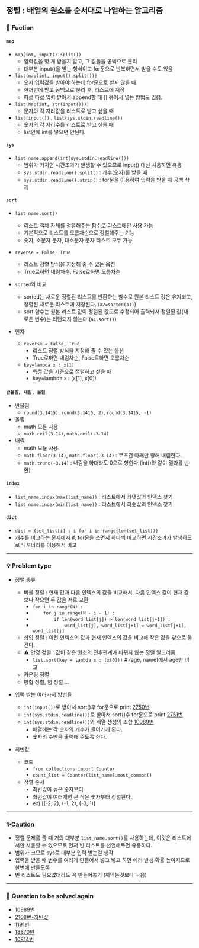 ## 정렬 : 배열의 원소를 순서대로 나열하는 알고리즘
### 🔎 Fuction
#### **`map`**
- `map(int, input().split())` 
    - 입력값을 몇 개 받을지 알고, 그 값들을 공백으로 분리
    - 대부분 input()을 받는 형식이고 for문으로 반복하면서 받을 수도 있음
- `list(map(int, input().split()))` 
    - 숫자 입력값을 받아야 하는데 for문으로 받지 않을 때
    - 한꺼번에 받고 공백으로 분리 후, 리스트에 저장
    - 따로 따로 입력 받아서 append할 때 [] 묶어서 넣는 방법도 있음.
- `list(map(int, str(input())))` 
    - 문자의 각 자리값을 리스트로 받고 싶을 때
- `list(input())` , `list(sys.stdin.readline())`
    - 숫자의 각 자리수를 리스트로 받고 싶을 때
    - list안에 int를 넣으면 안된다. 


#### **`sys`**
- `list_name.append(int(sys.stdin.readline()))`
    - 범위가 커지면 시간초과가 발생할 수 있으므로 input() 대신 사용하면 유용
    - `sys.stdin.readline().split()` : 개수(숫자)를 받을 때
    - `sys.stdin.readline().strip()` : for문을 이용하여 입력을 받을 때 공백 삭제

#### **`sort`**
- `list_name.sort()` 
    - 리스트 객체 자체를 정렬해주는 함수로 리스트에만 사용 가능
    - 기본적으로 리스트를 오름차순으로 정렬해주는 기능
    - 숫자, 소문자 문자, 대소문자 문자 리스트 모두 가능
    
- `reverse = False, True`
    - 리스트 정렬 방식을 지정해 줄 수 있는 옵션
    - True로하면 내림차순, False로하면 오름차순

- `sorted`와 비교
    - sorted는 새로운 정렬된 리스트를 반환하는 함수로 원본 리스트 값은 유지되고, 정렬된 새로운 리스트에 저장된다. (`a2=sorted(a1)`)
    - sort 함수는 원본 리스트 값이 정렬된 값으로 수정되어 출력되서 정렬된 값(새로운 변수)는 리턴되지 않는다.(`a1.sort()`)
    
- 인자
    - `reverse = False, True`
        - 리스트 정렬 방식을 지정해 줄 수 있는 옵션
        - True로하면 내림차순, False로하면 오름차순
    - `key=lambda x : x[1]`
        - 특정 값을 기준으로 정렬하고 싶을 때
        - key=lambda x : (x[1], x[0])


#### **`반올림, 내림, 올림`**
- 반올림
    - `round(3.1415)`, `round(3.1415, 2)`, `round(3.1415, -1)`
- 올림
    - math 모듈 사용
    - `math.ceil(3.14)`, `math.ceil(-3.14)`
- 내림
    - math 모듈 사용
    - `math.floor(3.14)`, `math.floor(-3.14)` : 무조건 아래만 향해 내림한다. 
    - `math.trunc(-3.14)` : 내림을 하더라도 0으로 향한다.(int()와 같이 결과를 반환)


#### **`index`**
- `list_name.index(max(list_name))` : 리스트에서 최댓값의 인덱스 찾기
- `list_name.index(min(list_name))` : 리스트에서 최솟값의 인덱스 찾기


#### **`dict`**
- `dict = {set_list[i] : i for i in range(len(set_list))}`
- 개수를 비교하는 문제에서 if, for문을 쓰면서 하나씩 비교하면 시간초과가 발생하므로 딕셔너리를 이용해서 비교 


----------------------------------
### 💡 Problem type
- 정렬 종류
    - 버블 정렬 : 현재 값과 다음 인덱스의 값을 비교해서, 다음 인덱스 값이 현재 값보다 작으면 두 값을 서로 교환
        - `for i in range(N) :`
        - `    for j in range(N - i - 1) :`
        - `        if len(word_list[j]) > len(word_list[j+1]) :`
        - `            word_list[j], word_list[j+1] = word_list[j+1], word_list[j]`
    - 삽입 정렬 : 이전 인덱스의 값과 현재 인덱스의 값을 비교해 작은 값을 앞으로 옮긴다. 
    - ⚠ 안정 정렬 : 값이 같은 원소의 전후관계가 바뀌지 않는 정렬 알고리즘
        - `list.sort(key = lambda x : (x[0]))` # (age, name)에서 age만 비교
    - 카운팅 정렬
    - 병합 정렬, 힘 정렬 ...

- 입력 받는 여러가지 방법들
    - `int(input())`로 받아서 sort()후 for문으로 print [2750번](https://www.acmicpc.net/problem/2750)
    - `int(sys.stdin.readline())`로 받아서 sort()후 for문으로 print [2751번](https://www.acmicpc.net/problem/2751)
    - `int(sys.stdin.readline())`와 배열 생성의 조합 [10989번](https://www.acmicpc.net/problem/10989)
       - 배열에는 각 숫자의 개수가 들어가게 된다.
       - 숫자의 수만큼 출력해 주도록 한다. 

- 최빈값 
    - 코드
        - `from collections import Counter`
        - `count_list = Counter(list_name).most_common()`
    - 정렬 순서 
        - 최빈값이 높은 숫자부터
        - 최빈값이 여러개면 큰 작은 숫자부터 정렬된다. 
        - ex) [(-2, 2), (-1, 2), (-3, 1)]

----------------------------------
### ✨Caution
- 정렬 문제를 풀 때 거의 대부분 `list_name.sort()`를 사용하는데, 이것은 리스트에서만 사용할 수 있으므로 먼저 빈 리스트를 선언해두면 유용하다.  
- 범위가 크므로 sys로 대부분 입력 받는걸 생각
- 입력을 받을 때 변수를 여러개 만들어서 넣고 넣고 하면 에러 발생 확률 높아지므로 한번에 만들도록
- 빈 리스트도 필요없더라도 꼭 만들어놓기 (까먹는것보다 나음)


----------------------------------
### 📌 Question to be solved again
- [10989번](https://www.acmicpc.net/problem/10989)
- [2108번-최빈값](https://www.acmicpc.net/problem/2108)
- [1191번](https://www.acmicpc.net/problem/1181)
- [18870번](https://www.acmicpc.net/problem/18870)
- [10814번](https://www.acmicpc.net/problem/10814)